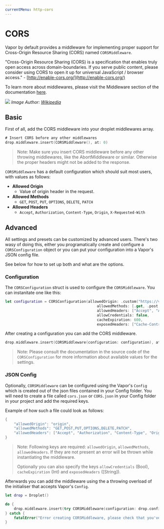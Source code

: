 ```yaml
---
currentMenu: http-cors
---
```


# CORS

Vapor by default provides a middleware for implementing proper support for Cross-Origin Resource Sharing (CORS) named `CORSMiddleware`.

"Cross-Origin Resource Sharing (CORS) is a specification that enables truly open access across domain-boundaries. If you serve public content, please consider using CORS to open it up for universal JavaScript / browser access." - [http://enable-cors.org/](http://enable-cors.org/)

To learn more about middlewares, please visit the Middleware section of the documentation [here](https://vapor.github.io/documentation/guide/middleware.html).

![](https://upload.wikimedia.org/wikipedia/commons/c/ca/Flowchart_showing_Simple_and_Preflight_XHR.svg)
*Image Author: [Wikipedia](https://commons.wikimedia.org/wiki/File:Flowchart_showing_Simple_and_Preflight_XHR.svg)*

## Basic

First of all, add the CORS middleware into your droplet middlewares array.

```swift
# Insert CORS before any other middlewares
drop.middleware.insert(CORSMiddleware(), at: 0)
``` 

> Note: Make sure you insert CORS middleware before any other throwing middlewares, like the AbortMiddleware or similar. Otherwise the proper headers might not be added to the response.

`CORSMiddleware` has a default configuration which should suit most users, with values as follows:

- **Allowed Origin** 
	- Value of origin header in the request.
- **Allowed Methods** 
	- `GET`, `POST`, `PUT`, `OPTIONS`, `DELETE`, `PATCH`
- **Allowed Headers**
	- `Accept`, `Authorization`, `Content-Type`, `Origin`, `X-Requested-With`

## Advanced

All settings and presets can be customized by advanced users. There's two wasy of doing this, either you programatically create and configure a `CORSConfiguration` object or you can put your configuration into a Vapor's JSON config file.

See below for how to set up both and what are the options.

### Configuration

The `CORSConfiguration` struct is used to configure the `CORSMiddleware`. You can instanitate one like this:

```swift
let configuration = CORSConfiguration(allowedOrigin: .custom("https://vapor.codes"),
						                  allowedMethods: [.get, .post, .options],
						                  allowedHeaders: ["Accept", "Authorization"],
						                  allowCredentials: false,
						                  cacheExpiration: 600,
						                  exposedHeaders: ["Cache-Control", "Content-Language"])
```

After creating a configuration you can add the CORS middleware.

```swift
drop.middleware.insert(CORSMiddleware(configuration: configuration), at: 0)
```

> Note: Please consult the documentation in the source code of the `CORSConfiguration` for more information about available values for the settings.


### JSON Config

Optionally, `CORSMiddleware` can be configured using the Vapor's `Config` which is created out of the json files contained in your Config folder. You will need to create a file called `cors.json` or `CORS.json` in your Config folder in your project and add the required keys.

Example of how such a file could look as follows:

```swift
{
    "allowedOrigin": "origin",
    "allowedMethods": "GET,POST,PUT,OPTIONS,DELETE,PATCH",
    "allowedHeaders": ["Accept", "Authorization", "Content-Type", "Origin", "X-Requested-With"]
}

```

> Note: Following keys are required: `allowedOrigin`, `allowedMethods`, `allowedHeaders`. If they are not present an error will be thrown while instantiating the middleware.
> 
> Optionally you can also specify the keys `allowCredentials` (Bool), `cacheExpiration` (Int) and `exposedHeaders` ([String]).

Afterwards you can add the middleware using the a throwing overload of the initialiser that accepts Vapor's `Config`.

```swift
let drop = Droplet()

do {
	drop.middleware.insert(try CORSMiddleware(configuration: drop.config), at: 0)
} catch {
	fatalError("Error creating CORSMiddleware, please check that you've setup cors.json correctly.")
}
```

